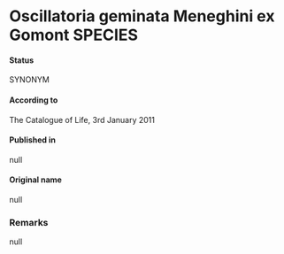 # Oscillatoria geminata Meneghini ex Gomont SPECIES

#### Status
SYNONYM

#### According to
The Catalogue of Life, 3rd January 2011

#### Published in
null

#### Original name
null

### Remarks
null
